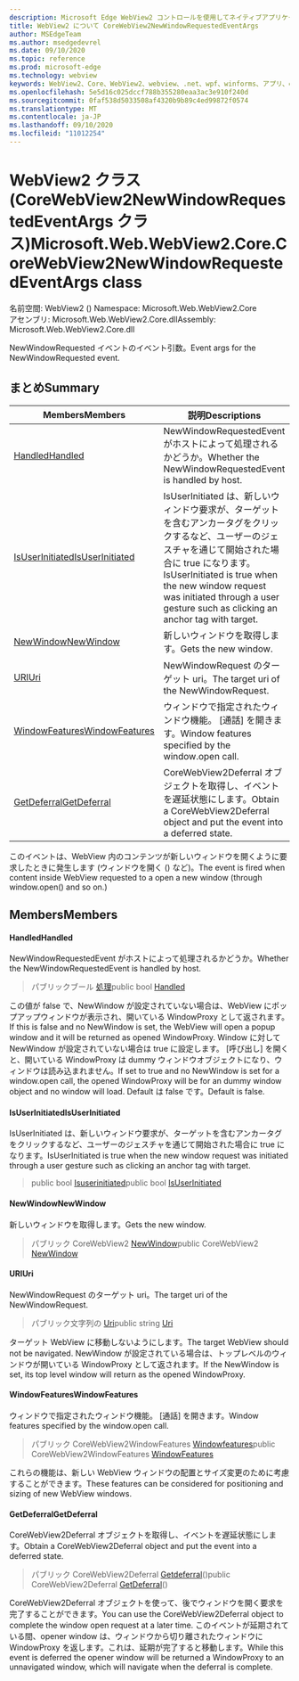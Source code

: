 ```yaml
---
description: Microsoft Edge WebView2 コントロールを使用してネイティブアプリケーションに web 技術 (HTML、CSS、JavaScript) を埋め込む
title: WebView2 について CoreWebView2NewWindowRequestedEventArgs
author: MSEdgeTeam
ms.author: msedgedevrel
ms.date: 09/10/2020
ms.topic: reference
ms.prod: microsoft-edge
ms.technology: webview
keywords: WebView2、Core、WebView2、webview、.net、wpf、winforms、アプリ、edge、CoreWebView2、CoreWebView2Controller、browser control、edge html、Microsoft の WebView2。 CoreWebView2NewWindowRequestedEventArgs。
ms.openlocfilehash: 5e5d16c025dccf788b355280eaa3ac3e910f240d
ms.sourcegitcommit: 0faf538d5033508af4320b9b89c4ed99872f0574
ms.translationtype: MT
ms.contentlocale: ja-JP
ms.lasthandoff: 09/10/2020
ms.locfileid: "11012254"
---
```

# <span data-ttu-id="4b645-104">WebView2 クラス (CoreWebView2NewWindowRequestedEventArgs クラス)</span><span class="sxs-lookup"><span data-stu-id="4b645-104">Microsoft.Web.WebView2.Core.CoreWebView2NewWindowRequestedEventArgs class</span></span> 

<span data-ttu-id="4b645-105">名前空間: WebView2 () </span><span class="sxs-lookup"><span data-stu-id="4b645-105">Namespace: Microsoft.Web.WebView2.Core</span></span>\
<span data-ttu-id="4b645-106">アセンブリ: Microsoft.Web.WebView2.Core.dll</span><span class="sxs-lookup"><span data-stu-id="4b645-106">Assembly: Microsoft.Web.WebView2.Core.dll</span></span>

<span data-ttu-id="4b645-107">NewWindowRequested イベントのイベント引数。</span><span class="sxs-lookup"><span data-stu-id="4b645-107">Event args for the NewWindowRequested event.</span></span>

## <span data-ttu-id="4b645-108">まとめ</span><span class="sxs-lookup"><span data-stu-id="4b645-108">Summary</span></span>

 <span data-ttu-id="4b645-109">Members</span><span class="sxs-lookup"><span data-stu-id="4b645-109">Members</span></span>                        | <span data-ttu-id="4b645-110">説明</span><span class="sxs-lookup"><span data-stu-id="4b645-110">Descriptions</span></span>
--------------------------------|---------------------------------------------
[<span data-ttu-id="4b645-111">Handled</span><span class="sxs-lookup"><span data-stu-id="4b645-111">Handled</span></span>](#handled) | <span data-ttu-id="4b645-112">NewWindowRequestedEvent がホストによって処理されるかどうか。</span><span class="sxs-lookup"><span data-stu-id="4b645-112">Whether the NewWindowRequestedEvent is handled by host.</span></span>
[<span data-ttu-id="4b645-113">IsUserInitiated</span><span class="sxs-lookup"><span data-stu-id="4b645-113">IsUserInitiated</span></span>](#isuserinitiated) | <span data-ttu-id="4b645-114">IsUserInitiated は、新しいウィンドウ要求が、ターゲットを含むアンカータグをクリックするなど、ユーザーのジェスチャを通じて開始された場合に true になります。</span><span class="sxs-lookup"><span data-stu-id="4b645-114">IsUserInitiated is true when the new window request was initiated through a user gesture such as clicking an anchor tag with target.</span></span>
[<span data-ttu-id="4b645-115">NewWindow</span><span class="sxs-lookup"><span data-stu-id="4b645-115">NewWindow</span></span>](#newwindow) | <span data-ttu-id="4b645-116">新しいウィンドウを取得します。</span><span class="sxs-lookup"><span data-stu-id="4b645-116">Gets the new window.</span></span>
[<span data-ttu-id="4b645-117">URI</span><span class="sxs-lookup"><span data-stu-id="4b645-117">Uri</span></span>](#uri) | <span data-ttu-id="4b645-118">NewWindowRequest のターゲット uri。</span><span class="sxs-lookup"><span data-stu-id="4b645-118">The target uri of the NewWindowRequest.</span></span>
[<span data-ttu-id="4b645-119">WindowFeatures</span><span class="sxs-lookup"><span data-stu-id="4b645-119">WindowFeatures</span></span>](#windowfeatures) | <span data-ttu-id="4b645-120">ウィンドウで指定されたウィンドウ機能。 [通話] を開きます。</span><span class="sxs-lookup"><span data-stu-id="4b645-120">Window features specified by the window.open call.</span></span>
[<span data-ttu-id="4b645-121">GetDeferral</span><span class="sxs-lookup"><span data-stu-id="4b645-121">GetDeferral</span></span>](#getdeferral) | <span data-ttu-id="4b645-122">CoreWebView2Deferral オブジェクトを取得し、イベントを遅延状態にします。</span><span class="sxs-lookup"><span data-stu-id="4b645-122">Obtain a CoreWebView2Deferral object and put the event into a deferred state.</span></span>

<span data-ttu-id="4b645-123">このイベントは、WebView 内のコンテンツが新しいウィンドウを開くように要求したときに発生します (ウィンドウを開く () など)。</span><span class="sxs-lookup"><span data-stu-id="4b645-123">The event is fired when content inside WebView requested to a open a new window (through window.open() and so on.)</span></span>

## <span data-ttu-id="4b645-124">Members</span><span class="sxs-lookup"><span data-stu-id="4b645-124">Members</span></span>

#### <span data-ttu-id="4b645-125">Handled</span><span class="sxs-lookup"><span data-stu-id="4b645-125">Handled</span></span> 

<span data-ttu-id="4b645-126">NewWindowRequestedEvent がホストによって処理されるかどうか。</span><span class="sxs-lookup"><span data-stu-id="4b645-126">Whether the NewWindowRequestedEvent is handled by host.</span></span>

> <span data-ttu-id="4b645-127">パブリックブール [処理](#handled)</span><span class="sxs-lookup"><span data-stu-id="4b645-127">public bool [Handled](#handled)</span></span>

<span data-ttu-id="4b645-128">この値が false で、NewWindow が設定されていない場合は、WebView にポップアップウィンドウが表示され、開いている WindowProxy として返されます。</span><span class="sxs-lookup"><span data-stu-id="4b645-128">If this is false and no NewWindow is set, the WebView will open a popup window and it will be returned as opened WindowProxy.</span></span> <span data-ttu-id="4b645-129">Window に対して NewWindow が設定されていない場合は true に設定します。 [呼び出し] を開くと、開いている WindowProxy は dummy ウィンドウオブジェクトになり、ウィンドウは読み込まれません。</span><span class="sxs-lookup"><span data-stu-id="4b645-129">If set to true and no NewWindow is set for a window.open call, the opened WindowProxy will be for an dummy window object and no window will load.</span></span> <span data-ttu-id="4b645-130">Default は false です。</span><span class="sxs-lookup"><span data-stu-id="4b645-130">Default is false.</span></span>

#### <span data-ttu-id="4b645-131">IsUserInitiated</span><span class="sxs-lookup"><span data-stu-id="4b645-131">IsUserInitiated</span></span> 

<span data-ttu-id="4b645-132">IsUserInitiated は、新しいウィンドウ要求が、ターゲットを含むアンカータグをクリックするなど、ユーザーのジェスチャを通じて開始された場合に true になります。</span><span class="sxs-lookup"><span data-stu-id="4b645-132">IsUserInitiated is true when the new window request was initiated through a user gesture such as clicking an anchor tag with target.</span></span>

> <span data-ttu-id="4b645-133">public bool [Isuserinitiated](#isuserinitiated)</span><span class="sxs-lookup"><span data-stu-id="4b645-133">public bool [IsUserInitiated](#isuserinitiated)</span></span>

#### <span data-ttu-id="4b645-134">NewWindow</span><span class="sxs-lookup"><span data-stu-id="4b645-134">NewWindow</span></span> 

<span data-ttu-id="4b645-135">新しいウィンドウを取得します。</span><span class="sxs-lookup"><span data-stu-id="4b645-135">Gets the new window.</span></span>

> <span data-ttu-id="4b645-136">パブリック CoreWebView2 [NewWindow](#newwindow)</span><span class="sxs-lookup"><span data-stu-id="4b645-136">public CoreWebView2 [NewWindow](#newwindow)</span></span>

#### <span data-ttu-id="4b645-137">URI</span><span class="sxs-lookup"><span data-stu-id="4b645-137">Uri</span></span> 

<span data-ttu-id="4b645-138">NewWindowRequest のターゲット uri。</span><span class="sxs-lookup"><span data-stu-id="4b645-138">The target uri of the NewWindowRequest.</span></span>

> <span data-ttu-id="4b645-139">パブリック文字列の [Uri](#uri)</span><span class="sxs-lookup"><span data-stu-id="4b645-139">public string [Uri](#uri)</span></span>

<span data-ttu-id="4b645-140">ターゲット WebView に移動しないようにします。</span><span class="sxs-lookup"><span data-stu-id="4b645-140">The target WebView should not be navigated.</span></span> <span data-ttu-id="4b645-141">NewWindow が設定されている場合は、トップレベルのウィンドウが開いている WindowProxy として返されます。</span><span class="sxs-lookup"><span data-stu-id="4b645-141">If the NewWindow is set, its top level window will return as the opened WindowProxy.</span></span>

#### <span data-ttu-id="4b645-142">WindowFeatures</span><span class="sxs-lookup"><span data-stu-id="4b645-142">WindowFeatures</span></span> 

<span data-ttu-id="4b645-143">ウィンドウで指定されたウィンドウ機能。 [通話] を開きます。</span><span class="sxs-lookup"><span data-stu-id="4b645-143">Window features specified by the window.open call.</span></span>

> <span data-ttu-id="4b645-144">パブリック CoreWebView2WindowFeatures [Windowfeatures](#windowfeatures)</span><span class="sxs-lookup"><span data-stu-id="4b645-144">public CoreWebView2WindowFeatures [WindowFeatures](#windowfeatures)</span></span>

<span data-ttu-id="4b645-145">これらの機能は、新しい WebView ウィンドウの配置とサイズ変更のために考慮することができます。</span><span class="sxs-lookup"><span data-stu-id="4b645-145">These features can be considered for positioning and sizing of new WebView windows.</span></span>

#### <span data-ttu-id="4b645-146">GetDeferral</span><span class="sxs-lookup"><span data-stu-id="4b645-146">GetDeferral</span></span> 

<span data-ttu-id="4b645-147">CoreWebView2Deferral オブジェクトを取得し、イベントを遅延状態にします。</span><span class="sxs-lookup"><span data-stu-id="4b645-147">Obtain a CoreWebView2Deferral object and put the event into a deferred state.</span></span>

> <span data-ttu-id="4b645-148">パブリック CoreWebView2Deferral [Getdeferral](#getdeferral)()</span><span class="sxs-lookup"><span data-stu-id="4b645-148">public CoreWebView2Deferral [GetDeferral](#getdeferral)()</span></span>

<span data-ttu-id="4b645-149">CoreWebView2Deferral オブジェクトを使って、後でウィンドウを開く要求を完了することができます。</span><span class="sxs-lookup"><span data-stu-id="4b645-149">You can use the CoreWebView2Deferral object to complete the window open request at a later time.</span></span> <span data-ttu-id="4b645-150">このイベントが延期されている間、opener window は、ウィンドウから切り離されたウィンドウに WindowProxy を返します。これは、延期が完了すると移動します。</span><span class="sxs-lookup"><span data-stu-id="4b645-150">While this event is deferred the opener window will be returned a WindowProxy to an unnavigated window, which will navigate when the deferral is complete.</span></span>

